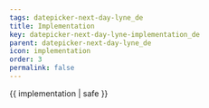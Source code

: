 ```yaml
---
tags: datepicker-next-day-lyne_de
title: Implementation
key: datepicker-next-day-lyne-implementation_de
parent: datepicker-next-day-lyne_de
icon: implementation
order: 3
permalink: false  
---
```

 {{ implementation | safe }}


